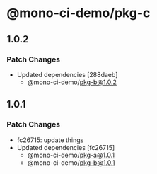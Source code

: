 # @mono-ci-demo/pkg-c

## 1.0.2

### Patch Changes

- Updated dependencies [288daeb]
  - @mono-ci-demo/pkg-b@1.0.2

## 1.0.1

### Patch Changes

- fc26715: update things
- Updated dependencies [fc26715]
  - @mono-ci-demo/pkg-a@1.0.1
  - @mono-ci-demo/pkg-b@1.0.1
